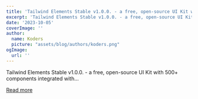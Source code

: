 ```yaml
---
title: 'Tailwind Elements Stable v1.0.0. - a free, open-source UI Kit with 500+ components integrated with React - is out.'
excerpt: 'Tailwind Elements Stable v1.0.0. - a free, open-source UI Kit with 500+ components integrated with...'
date: '2023-10-05'
coverImage: ''
author:
  name: Koders
  picture: "assets/blog/authors/koders.png"
ogImage:
  url: ''
---
```


Tailwind Elements Stable v1.0.0. - a free, open-source UI Kit with 500+ components integrated with...

[Read more](https://dev.to/mz2387/tailwind-elements-stable-v100-a-free-open-source-ui-kit-with-500-components-integrated-with-react-is-out-g40)
